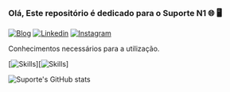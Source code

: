 ### Olá, Este repositório é dedicado para o Suporte N1 🌐 🖥️


[![Blog](https://img.shields.io/badge/connect-%2300843e.svg?style=for-the-badge&logo=symfony&logoColor=white)](https://geopixel.com.br/)
[![Linkedin](https://img.shields.io/badge/LinkedIn-0077B5?style=for-the-badge&logo=linkedin&logoColor=white)](https://www.linkedin.com/company/geopixel-geointeligencia)
[![Instagram](https://img.shields.io/badge/Instagram-E4405F?style=for-the-badge&logo=instagram&logoColor=white)](https://www.instagram.com/geopixel_/)


Conhecimentos necessários para a utilização.


[![Skills](https://img.shields.io/badge/PostgreSQL-316192?style=for-the-badge&logo=postgresql&logoColor=white)][![Skills](https://img.shields.io/badge/CSS-239120?&style=for-the-badge&logo=css3&logoColor=white)]

![Suporte's GitHub stats](https://github-readme-stats.vercel.app/api?username=SuporteGeopixel&show_icons=true&theme=radical)

